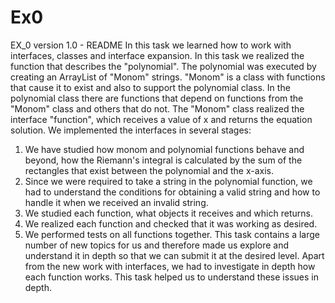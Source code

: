 # Ex0
EX_0 version 1.0 - README
In this task we learned how to work with interfaces, classes and interface expansion.
In this task we realized the function that describes the "polynomial". The polynomial was executed by creating an ArrayList of "Monom" strings. "Monom" is a class with functions that cause it to exist and also to support the polynomial class. In the polynomial class there are functions that depend on functions from the "Monom" class and others that do not. The "Monom" class realized the interface "function", which receives a value of x and returns the equation solution.
We implemented the interfaces in several stages:
1. We have studied how monom and polynomial functions behave and beyond, how the Riemann's integral is calculated by the sum of the rectangles that exist between the polynomial and the x-axis.
2. Since we were required to take a string in the polynomial function, we had to understand the conditions for obtaining a valid string and how to handle it when we received an invalid string.
3. We studied each function, what objects it receives and which returns.
4. We realized each function and checked that it was working as desired.
5. We performed tests on all functions together.
This task contains a large number of new topics for us and therefore made us explore and understand it in depth so that we can submit it at the desired level. 
Apart from the new work with interfaces, we had to investigate in depth how each function works.
This task helped us to understand these issues in depth.

